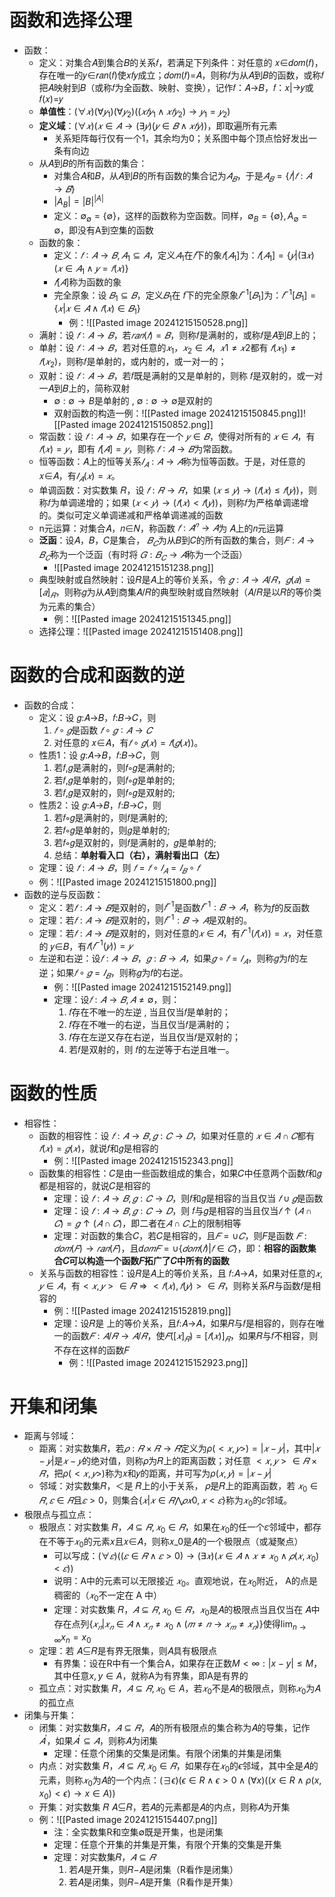 # 函数和选择公理
- 函数：
	- 定义：对集合𝐴到集合𝐵的关系𝑓，若满足下列条件：对任意的 𝑥∈𝑑𝑜𝑚(𝑓)，存在唯一的𝑦∈𝑟𝑎𝑛(𝑓)使𝑥𝑓𝑦成立；𝑑𝑜𝑚(𝑓)=𝐴，则称𝑓为从𝐴到𝐵的函数，或称𝑓把𝐴映射到𝐵（或称𝑓为全函数、映射、变换），记作𝑓：𝐴→𝐵，𝑓：𝑥|→𝑦或𝑓(𝑥)=𝑦
	- **单值性**：$(∀𝑥)(∀𝑦_1)(∀𝑦_2)((𝑥𝑓𝑦_1∧𝑥𝑓𝑦_2)→𝑦_1=𝑦_2)$
	- **定义域**：$(∀𝑥)(𝑥∈𝐴→(∃𝑦)(𝑦∈𝐵∧𝑥𝑓𝑦))$，即取遍所有元素
		- 关系矩阵每行仅有一个1，其余均为0；关系图中每个顶点恰好发出一条有向边
	- 从𝐴到𝐵的所有函数的集合：
		- 对集合𝐴和𝐵，从𝐴到𝐵的所有函数的集合记为$𝐴_𝐵$，于是$𝐴_𝐵=\{𝑓|𝑓:𝐴→𝐵\}$
		- $|A_B|=|B|^{|A|}$
		- 定义：$\emptyset_\emptyset =\{\emptyset\}$，这样的函数称为空函数。同样，$\emptyset_B =\{\emptyset\},A_\emptyset =\emptyset$，即没有A到空集的函数
	- 函数的象：
		- 定义：$𝑓∶𝐴→𝐵,𝐴_1⊆𝐴$，定义$𝐴_1$在$𝑓$下的象$𝑓[𝐴_1]$为：$𝑓[𝐴_1]=\{𝑦|(∃𝑥)(𝑥∈𝐴_1∧𝑦=𝑓(𝑥)\}$
		- $𝑓[𝐴]$称为函数的象
		- 完全原象：设 $𝐵_1⊆𝐵$，定义$𝐵_1$在 𝑓下的完全原象$𝑓^{−1}[𝐵_1]$为：$𝑓^{−1}[𝐵_1]=\{𝑥|𝑥∈𝐴∧𝑓(𝑥)∈𝐵_1\}$
			- 例：![[Pasted image 20241215150528.png]]
	- 满射：设 $𝑓∶𝐴→𝐵$，若$𝑟𝑎𝑛(𝑓)=𝐵$，则称𝑓是满射的，或称𝑓是𝐴到𝐵上的；
	- 单射：设 $𝑓∶𝐴→𝐵$，若对任意的$𝑥_1，𝑥_2∈𝐴，𝑥1≠𝑥2$都有 $𝑓(𝑥_1)≠𝑓(𝑥_2)$，则称𝑓是单射的，或内射的，或一对一的；
	- 双射：设 $𝑓∶𝐴→𝐵$，若𝑓既是满射的又是单射的，则称 𝑓是双射的，或一对一𝐴到𝐵上的，简称双射
		- $\emptyset : \emptyset \rightarrow B$是单射的 , $\emptyset : \emptyset \rightarrow \emptyset$是双射的
		- 双射函数的构造一例：![[Pasted image 20241215150845.png]]![[Pasted image 20241215150852.png]]
	- 常函数：设 $𝑓∶𝐴→𝐵$，如果存在一个 $𝑦∈𝐵$，使得对所有的 $𝑥∈𝐴$，有 $𝑓(𝑥)=𝑦$，即有 $𝑓[𝐴]=𝑦$，则称 $𝑓∶𝐴→𝐵$为常函数。
	- 恒等函数：𝐴上的恒等关系$𝐼_𝐴:𝐴→𝐴$称为恒等函数。于是，对任意的𝑥∈𝐴，有$𝐼_𝐴(𝑥)=𝑥$。
	- 单调函数：对实数集 𝑅，设 $𝑓:𝑅→𝑅$，如果 $(𝑥≤𝑦)→(𝑓(𝑥)≤𝑓(𝑦))$，则称𝑓为单调递增的；如果 $(𝑥<𝑦)→(𝑓(𝑥)<𝑓(𝑦))$，则称𝑓为严格单调递增的。类似可定义单调递减和严格单调递减的函数
	- n元运算：对集合𝐴，𝑛∈𝑁，称函数 $𝑓:𝐴^𝑛→𝐴$为 𝐴上的𝑛元运算
	- **泛函**：设𝐴，𝐵，𝐶是集合， $𝐵_𝐶$为从𝐵到𝐶的所有函数的集合，则$𝐹:𝐴→𝐵_𝐶$称为一个泛函（有时将 $𝐺:𝐵_𝐶→𝐴$称为一个泛函）
		- ![[Pasted image 20241215151238.png]]
	- 典型映射或自然映射：设𝑅是𝐴上的等价关系，令 $𝑔:𝐴→𝐴/𝑅$，$𝑔(𝑎)=[𝑎]_𝑅$，则称𝑔为从𝐴到商集𝐴/𝑅的典型映射或自然映射（𝐴/𝑅是以𝑅的等价类为元素的集合）
		- 例：![[Pasted image 20241215151345.png]]
	- 选择公理：![[Pasted image 20241215151408.png]]
# 函数的合成和函数的逆
- 函数的合成：
	- 定义：设 𝑔:𝐴→𝐵，𝑓:𝐵→𝐶，则
		1) $𝑓∘𝑔$是函数 $𝑓∘𝑔∶𝐴→𝐶$
		2) 对任意的 𝑥∈𝐴，有$𝑓∘𝑔(𝑥)=𝑓(𝑔(𝑥))$。
	- 性质1：设 𝑔:𝐴→𝐵，𝑓:𝐵→𝐶，则
		1) 若𝑓,𝑔是满射的，则𝑓∘𝑔是满射的;
		2) 若𝑓,𝑔是单射的，则𝑓∘𝑔是单射的;
		3) 若𝑓,𝑔是双射的，则𝑓∘𝑔是双射的;
	- 性质2：设 𝑔:𝐴→𝐵，𝑓:𝐵→𝐶，则
		1) 若𝑓∘𝑔是满射的，则𝑓是满射的;
		2) 若𝑓∘𝑔是单射的，则𝑔是单射的;
		3) 若𝑓∘𝑔是双射的，则𝑓是满射的，𝑔是单射的;
		4) 总结：**单射看入口（右），满射看出口（左）**
	- 定理：设 $𝑓:𝐴→𝐵$，则 $𝑓=𝑓∘𝐼_𝐴=𝐼_𝐵∘𝑓$
	- 例：![[Pasted image 20241215151800.png]]
- 函数的逆与反函数：
	- 定义：若$𝑓:𝐴→𝐵$是双射的，则$𝑓^{−1}$是函数$𝑓^{−1}:𝐵→𝐴$，称为$f$的反函数
	- 定理：若$𝑓:𝐴→𝐵$是双射的，则$𝑓^{−1}:𝐵→𝐴$是双射的。
	- 定理：若$𝑓:𝐴→𝐵$是双射的，则对任意的$𝑥∈𝐴$，有$𝑓^{−1}(𝑓(𝑥))=𝑥$，对任意的 𝑦∈𝐵，有$𝑓(𝑓^{−1}(𝑦))=𝑦$
	- 左逆和右逆：设$𝑓: 𝐴 → 𝐵，𝑔: 𝐵 → 𝐴$，如果$𝑔 ∘ 𝑓 = 𝐼_𝐴$，则称𝑔为𝑓的左逆；如果$𝑓 ∘ 𝑔 = 𝐼_𝐵$，则称𝑔为𝑓的右逆。
		- 例：![[Pasted image 20241215152149.png]]
		- 定理：设$𝑓:𝐴→𝐵,𝐴≠∅$，则：
			1) 𝑓存在不唯一的左逆 , 当且仅当𝑓是单射的；
			2) 𝑓存在不唯一的右逆，当且仅当𝑓是满射的；
			3) 𝑓存在左逆又存在右逆，当且仅当𝑓是双射的；
			4) 若𝑓是双射的，则 𝑓的左逆等于右逆且唯一。
# 函数的性质
- 相容性：
	- 函数的相容性：设 $𝑓:𝐴→𝐵, 𝑔:𝐶→𝐷$，如果对任意的 $𝑥∈𝐴∩𝐶$都有$𝑓(𝑥)=𝑔(𝑥)$，就说𝑓和𝑔是相容的
		- 例：![[Pasted image 20241215152343.png]]
	- 函数集的相容性：𝐶是由一些函数组成的集合，如果𝐶中任意两个函数𝑓和𝑔都是相容的，就说𝐶是相容的
		- 定理：设 $𝑓:𝐴→𝐵, 𝑔:𝐶→𝐷$，则𝑓和𝑔是相容的当且仅当 $𝑓∪𝑔$是函数
		- 定理：设 $𝑓:𝐴→𝐵, 𝑔:𝐶→𝐷$，则 𝑓与𝑔是相容的当且仅当$𝑓↑(𝐴∩𝐶)=𝑔↑(𝐴∩𝐶)$，即二者在$𝐴∩𝐶$上的限制相等
		- 定理：对函数的集合𝐶，若𝐶是相容的，且$𝐹=∪𝐶$，则𝐹是函数 $𝐹:𝑑𝑜𝑚(𝐹)→𝑟𝑎𝑛(𝐹)$，且𝑑$𝑜𝑚𝐹=∪\{𝑑𝑜𝑚(𝑓)|𝑓∈𝐶\}$，即：**相容的函数集合𝐶可以构造一个函数𝐹拓广了𝐶中所有的函数**
	- 关系与函数的相容性：设𝑅是𝐴上的等价关系，且 𝑓:𝐴→𝐴，如果对任意的$𝑥,𝑦∈𝐴$，有$<𝑥,𝑦>∈𝑅⇒<𝑓(𝑥),𝑓(𝑦)>∈𝑅$，则称关系𝑅与函数𝑓是相容的
		- 例：![[Pasted image 20241215152819.png]]
		- 定理：设𝑅是 上的等价关系，且𝑓:𝐴→𝐴，如果𝑅与𝑓是相容的，则存在唯一的函数$𝐹:𝐴/𝑅→𝐴/𝑅$，使$𝐹([𝑥]_𝑅)=[𝑓(𝑥)]_𝑅$，如果𝑅与𝑓不相容，则不存在这样的函数𝐹
			- 例：![[Pasted image 20241215152923.png]]
# 开集和闭集
- 距离与邻域：
	- 距离：对实数集𝑅，若$𝜌:𝑅×𝑅→𝑅$定义为$\rho(<𝑥,𝑦>)=|𝑥−𝑦|$，其中$|𝑥−𝑦|$是$𝑥−𝑦$的绝对值，则称𝜌为𝑅上的距离函数；对任意 $<𝑥,𝑦>\in 𝑅×𝑅$，把$\rho(<𝑥,𝑦>)$称为𝑥和𝑦的距离，并可写为$\rho(𝑥,𝑦)=|𝑥−𝑦|$
	- 邻域：对实数集𝑅，＜是 𝑅上的小于关系， 𝜌是𝑅上的距离函数，若 $𝑥_0∈𝑅,𝜀∈𝑅$且$𝜀>0$，则集合$\{𝑥|𝑥∈𝑅⋀𝜌𝑥0,𝑥<𝜀\}$称为$𝑥_0$的𝜀邻域。
- 极限点与孤立点：
	- 极限点：对实数集 𝑅，$𝐴⊆𝑅,𝑥_0∈𝑅$，如果在$𝑥_0$的任一个𝜀邻域中，都存在不等于$𝑥_0$的元素𝑥且𝑥∈𝐴，则称𝑥_0是𝐴的一个极限点（或凝聚点）
		- 可以写成：$(∀𝜀)((𝜀∈𝑅∧𝜀>0)→(∃𝑥)(𝑥∈𝐴∧𝑥≠𝑥_0∧𝜌(𝑥,𝑥_0)<𝜀))$
		- 说明：A中的元素可以无限接近 $𝑥_0$。直观地说，在$𝑥_0$附近， A的点是稠密的（$𝑥_0$不一定在 A 中）
		- 定理：对实数集 𝑅，$𝐴⊆𝑅,𝑥_0∈𝑅$，$𝑥_0$是𝐴的极限点当且仅当在 𝐴中存在点列$\{𝑥_𝑛|𝑥_𝑛∈𝐴∧𝑥_𝑛≠𝑥_0∧(𝑚≠𝑛→𝑥_𝑚≠𝑥_𝑛)\}$使得$\lim_{n \to \infty}x_n=x_0$
	- 定理：若 𝐴⊆𝑅是有界无限集，则𝐴具有极限点
		- 有界集：设在R中有一个集合A，如果存在正数$M<∞:|x-y|≤M$，其中任意$x,y∈A$，就称A为有界集，即A是有界的
	- 孤立点：对实数集 𝑅，$𝐴⊆𝑅,𝑥_0∈A$，若$𝑥_0$不是𝐴的极限点，则称$𝑥_0$为𝐴的孤立点
- 闭集与开集：
	- 闭集：对实数集𝑅，$𝐴⊆𝑅$，𝐴的所有极限点的集合称为𝐴的导集，记作$𝐴^′$，如果$𝐴^′⊆𝐴$，则称𝐴为闭集
		- 定理：任意个闭集的交集是闭集。有限个闭集的并集是闭集
	- 内点：对实数集 𝑅，$𝐴⊆𝑅,𝑥_0∈𝑅$，如果存在$𝑥_0$的$\epsilon$邻域，其中全是𝐴的元素，则称$𝑥_0$为𝐴的一个内点：$(\exists \epsilon)(\epsilon \in R \wedge \epsilon>0 \wedge(\forall x)((x\in R\wedge \rho(x,x_0)<\epsilon)\rightarrow x\in A))$
	- 开集：对实数集 𝑅 𝐴⊆𝑅，若𝐴的元素都是𝐴的内点，则称𝐴为开集
	- 例：![[Pasted image 20241215154407.png]]
		- 注：全实数集R和空集$\emptyset$既是开集，也是闭集
		- 定理：任意个开集的并集是开集，有限个开集的交集是开集
		- 定理：对实数集𝑅，$𝐴⊆𝑅$
			1) 若𝐴是开集，则𝑅−𝐴是闭集（R看作是闭集）
			2) 若𝐴是闭集，则𝑅−𝐴是开集（R看作是开集）